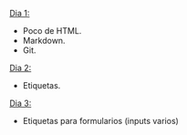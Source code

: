 [Dia 1:](https://github.com/Alexix87/html/tree/master/day1)

* Poco de HTML.
* Markdown.
* Git.

[Dia 2:](https://github.com/Alexix87/html/tree/master/day2)

* Etiquetas.

[Dia 3:](https://github.com/Alexix87/html/tree/master/day3)

* Etiquetas para formularios (inputs varios)